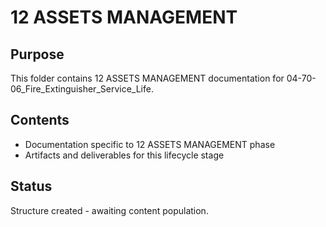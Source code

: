 # 12 ASSETS MANAGEMENT

## Purpose
This folder contains 12 ASSETS MANAGEMENT documentation for 04-70-06_Fire_Extinguisher_Service_Life.

## Contents
- Documentation specific to 12 ASSETS MANAGEMENT phase
- Artifacts and deliverables for this lifecycle stage

## Status
Structure created - awaiting content population.
